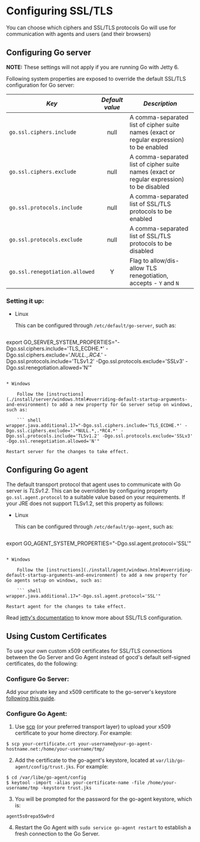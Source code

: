 # Configuring SSL/TLS

You can choose which ciphers and SSL/TLS protocols Go will use for communication with agents and users (and their browsers)

## Configuring Go server

**NOTE:** These settings will not apply if you are running Go with Jetty 6.

Following system properties are exposed to override the default SSL/TLS configuration for Go server:


|*Key*                          |*Default value*|*Description*                |
|-------------------------------|:--------:|-----------------------------|
|`go.ssl.ciphers.include`       |null      |A comma-separated list of cipher suite names (exact or regular expression) to be enabled|
|`go.ssl.ciphers.exclude` |null       |A comma-separated list of cipher suite names (exact or regular expression) to be disabled|
|`go.ssl.protocols.include` |null       |A comma-separated list of SSL/TLS protocols to be enabled|
|`go.ssl.protocols.exclude` |null       |A comma-separated list of SSL/TLS protocols to be disabled|
|`go.ssl.renegotiation.allowed` |Y       |Flag to allow/dis-allow TLS renegotiation, accepts - `Y` and `N`|

### Setting it up:

* Linux

	This can be configured through `/etc/default/go-server`, such as:

	``` shell
export GO_SERVER_SYSTEM_PROPERTIES="-Dgo.ssl.ciphers.include='TLS_ECDHE.*' -Dgo.ssl.ciphers.exclude='.*NULL.*,.*RC4.*' -Dgo.ssl.protocols.include='TLSv1.2' -Dgo.ssl.protocols.exclude='SSLv3' -Dgo.ssl.renegotiation.allowed='N'"
```

* Windows

    Follow the [instructions](./install/server/windows.html#overriding-default-startup-arguments-and-environment) to add a new property for Go server setup on windows, such as:

    ``` shell
wrapper.java.additional.17="-Dgo.ssl.ciphers.include='TLS_ECDHE.*' -Dgo.ssl.ciphers.exclude='.*NULL.*,.*RC4.*' -Dgo.ssl.protocols.include='TLSv1.2' -Dgo.ssl.protocols.exclude='SSLv3' -Dgo.ssl.renegotiation.allowed='N'"
```
	Restart server for the changes to take effect.

## Configuring Go agent

The default transport protocol that agent uses to communicate with Go server is *TLSv1.2*. This can be overridden by configuring property `go.ssl.agent.protocol` to a suitable value based on your requirements. If your JRE does not support TLSv1.2, set this property as follows:

* Linux

	This can be configured through `/etc/default/go-agent`, such as:

	``` shell
export GO_AGENT_SYSTEM_PROPERTIES="-Dgo.ssl.agent.protocol='SSL'"
```

* Windows

    Follow the [instructions](./install/agent/windows.html#overriding-default-startup-arguments-and-environment) to add a new property for Go agents setup on windows, such as:

    ``` shell
wrapper.java.additional.17="-Dgo.ssl.agent.protocol='SSL'"
```
	Restart agent for the changes to take effect.

Read [jetty's documentation](http://www.eclipse.org/jetty/documentation/current/configuring-ssl.html) to know more about SSL/TLS configuration.

## Using Custom Certificates

To use your own custom x509 certificates for SSL/TLS connections between the Go Server and Go Agent instead of gocd's default self-signed certificates, do the following:

### Configure Go Server:

Add your private key and x509 certificate to the go-server's keystore [following this guide](https://www.go.cd/2014/06/05/using-go-cd-with-custom-certificates.html).

### Configure Go Agent:

1. Use [scp](http://www.hypexr.org/linux_scp_help.php) (or your preferred transport layer) to upload your x509 certificate to your home directory. For example:

  ```shell
  $ scp your-certificate.crt your-username@your-go-agent-hostname.net:/home/your-username/tmp/
  ```

2. Add the certificate to the go-agent's keystore, located at `var/lib/go-agent/config/trust.jks`. For example:

  ```shell
  $ cd /var/libe/go-agent/config
  $ keytool -import -alias your-certificate-name -file /home/your-username/tmp -keystore trust.jks
  ```

3. You will be prompted for the password for the go-agent keystore, which is:

  ```shell
  agent5s0repa55w0rd
  ```

4. Restart the Go Agent with `sudo service go-agent restart` to establish a fresh connection to the Go Server.
